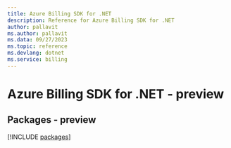 ```yaml
---
title: Azure Billing SDK for .NET
description: Reference for Azure Billing SDK for .NET
author: pallavit
ms.author: pallavit
ms.data: 09/27/2023
ms.topic: reference
ms.devlang: dotnet
ms.service: billing
---
```

# Azure Billing SDK for .NET - preview
## Packages - preview
[!INCLUDE [packages](billing-index.md)]